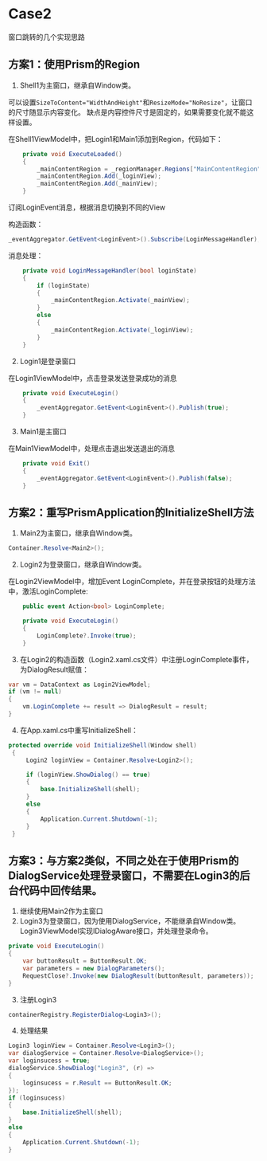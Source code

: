 # Case2

窗口跳转的几个实现思路

## 方案1：使用Prism的Region

1. Shell1为主窗口，继承自Window类。

可以设置`SizeToContent="WidthAndHeight"`和`ResizeMode="NoResize"`，让窗口的尺寸随显示内容变化。
缺点是内容控件尺寸是固定的，如果需要变化就不能这样设置。

在Shell1ViewModel中，把Login1和Main1添加到Region，代码如下：

```csharp
    private void ExecuteLoaded()
    {
        _mainContentRegion = _regionManager.Regions["MainContentRegion"];
        _mainContentRegion.Add(_loginView);
        _mainContentRegion.Add(_mainView);
    }
```
订阅LoginEvent消息，根据消息切换到不同的View

构造函数：

```csharp
_eventAggregator.GetEvent<LoginEvent>().Subscribe(LoginMessageHandler);
```
消息处理：

```csharp
    private void LoginMessageHandler(bool loginState)
    {
        if (loginState)
        {
            _mainContentRegion.Activate(_mainView);
        }
        else
        {
            _mainContentRegion.Activate(_loginView);
        }
    }
```

2. Login1是登录窗口

在Login1ViewModel中，点击登录发送登录成功的消息
```csharp
    private void ExecuteLogin()
    {
        _eventAggregator.GetEvent<LoginEvent>().Publish(true);
    }
```

3. Main1是主窗口

在Main1ViewModel中，处理点击退出发送退出的消息

```csharp
    private void Exit()
    {
        _eventAggregator.GetEvent<LoginEvent>().Publish(false);
    }
```

## 方案2：重写PrismApplication的InitializeShell方法

1. Main2为主窗口，继承自Window类。

```csharp
Container.Resolve<Main2>();
```

2. Login2为登录窗口，继承自Window类。

在Login2ViewModel中，增加Event LoginComplete，并在登录按钮的处理方法中，激活LoginComplete:

```csharp
    public event Action<bool> LoginComplete;

    private void ExecuteLogin()
    {
        LoginComplete?.Invoke(true);
    }
```

3. 在Login2的构造函数（Login2.xaml.cs文件）中注册LoginComplete事件，为DialogResult赋值：

```csharp
var vm = DataContext as Login2ViewModel;
if (vm != null)
{
    vm.LoginComplete += result => DialogResult = result;
}
```

4. 在App.xaml.cs中重写InitializeShell：

```csharp
protected override void InitializeShell(Window shell)
 {
     Login2 loginView = Container.Resolve<Login2>();

     if (loginView.ShowDialog() == true)
     {
         base.InitializeShell(shell);
     }
     else
     {
         Application.Current.Shutdown(-1);
     }
 }
 ```

## 方案3：与方案2类似，不同之处在于使用Prism的DialogService处理登录窗口，不需要在Login3的后台代码中回传结果。

1. 继续使用Main2作为主窗口
2. Login3为登录窗口，因为使用DialogService，不能继承自Window类。Login3ViewModel实现IDialogAware接口，并处理登录命令。

```csharp
private void ExecuteLogin()
{
    var buttonResult = ButtonResult.OK;
    var parameters = new DialogParameters();
    RequestClose?.Invoke(new DialogResult(buttonResult, parameters));
}
```

3. 注册Login3

```csharp
containerRegistry.RegisterDialog<Login3>();
```

4. 处理结果

```csharp
Login3 loginView = Container.Resolve<Login3>();
var dialogService = Container.Resolve<DialogService>();
var loginsucess = true;
dialogService.ShowDialog("Login3", (r) =>
{
    loginsucess = r.Result == ButtonResult.OK;
});
if (loginsucess)
{
    base.InitializeShell(shell);
}
else
{
    Application.Current.Shutdown(-1);
}
```

